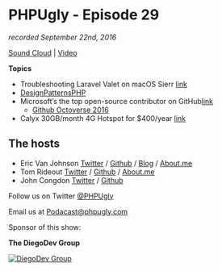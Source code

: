# PHPUgly - Episode 29
*recorded September 22nd, 2016*

[Sound Cloud](https://soundcloud.com/phpugly/episode29) | 
[Video]()

**Topics**

* Troubleshooting Laravel Valet on macOS Sierr [link](https://laravel-news.com/2016/09/troubleshooting-laravel-valet-on-macos-sierra/)
* [DesignPatternsPHP](http://designpatternsphp.readthedocs.io/en/latest/README.html)
* Microsoft’s the top open-source contributor on GitHub[link](http://www.networkworld.com/article/3120774/open-source-tools/microsoft-s-the-top-open-source-contributor-on-github.html)
  * [Github Octoverse 2016](https://octoverse.github.com/)
* Calyx 30GB/month 4G Hotspot for $400/year [link](http://boingboing.net/2016/09/22/i-have-found-a-secret-tunnel-t.html)

## The hosts
* Eric Van Johnson [Twitter](https://twitter.com/shocm) / [Github](https://github.com/ericvanjohnson/) / [Blog](https://www.shocm.com) / [About.me](https://about.me/shocm) 
* Tom Rideout [Twitter](https://twitter.com/realrideout) / [Github](https://github.com/trideout/) / [About.me](https://about.me/thomasrideout)
* John Congdon [Twitter](https://twitter.com/johncongdon) / [Github](https://github.com/johncongdon) 

Follow us on Twitter [@PHPUgly](https://twitter.com/phpugly) 

Email us at [Podacast@phpugly.com](mailto:podcast@phpugly.com)

Sponsor of this show:

**The DiegoDev Group**

[![DiegoDev Group](http://www.diegodev.com/img/logos/DiegoDev%20Group%20300x82.png "Logo DiegoDev Group")](https://www.diegodev.com) 
